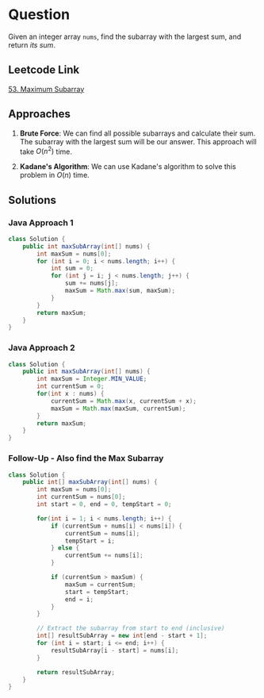 # Question

Given an integer array `nums`, find the subarray with the largest sum, and return _its sum_.

## Leetcode Link

[53. Maximum Subarray](https://leetcode.com/problems/maximum-subarray/)

## Approaches

1. **Brute Force**: We can find all possible subarrays and calculate their sum. The subarray with the largest sum will be our answer. This approach will take $O(n^2)$ time.

2. **Kadane's Algorithm**: We can use Kadane's algorithm to solve this problem in $O(n)$ time.

## Solutions

### Java Approach 1

```java
class Solution {
    public int maxSubArray(int[] nums) {
        int maxSum = nums[0];
        for (int i = 0; i < nums.length; i++) {
            int sum = 0;
            for (int j = i; j < nums.length; j++) {
                sum += nums[j];
                maxSum = Math.max(sum, maxSum);
            }
        }
        return maxSum;
    }
}
```

### Java Approach 2

```java
class Solution {
    public int maxSubArray(int[] nums) {
        int maxSum = Integer.MIN_VALUE;
        int currentSum = 0;
        for(int x : nums) {
            currentSum = Math.max(x, currentSum + x);
            maxSum = Math.max(maxSum, currentSum);
        }
        return maxSum;
    }
}

```

### Follow-Up - Also find the Max Subarray

```java
class Solution {
    public int[] maxSubArray(int[] nums) {
        int maxSum = nums[0];
        int currentSum = nums[0];
        int start = 0, end = 0, tempStart = 0;

        for(int i = 1; i < nums.length; i++) {
            if (currentSum + nums[i] < nums[i]) {
                currentSum = nums[i];
                tempStart = i;
            } else {
                currentSum += nums[i];
            }

            if (currentSum > maxSum) {
                maxSum = currentSum;
                start = tempStart;
                end = i;
            }
        }

        // Extract the subarray from start to end (inclusive)
        int[] resultSubArray = new int[end - start + 1];
        for (int i = start; i <= end; i++) {
            resultSubArray[i - start] = nums[i];
        }

        return resultSubArray;
    }
}

```
